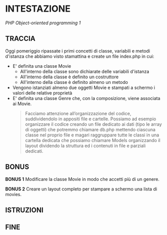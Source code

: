 # INTESTAZIONE

_PHP Object-oriented programming 1_

## TRACCIA

Oggi pomeriggio ripassate i primi concetti di classe, variabili e metodi d'istanza che abbiamo visto stamattina e create un file index.php in cui:

- E' definita una classe Movie
  - All'interno della classe sono dichiarate delle variabili d'istanza
  - All'interno della classe è definito un costruttore
  - All'interno della classe è definito almeno un metodo
- Vengono istanziati almeno due oggetti Movie e stampati a schermo i valori delle relative proprietà
- E' definita una classe Genre che, con la composizione, viene associata ai Movie.
  > Facciamo attenzione all’organizzazione del codice, suddividendolo in appositi file e cartelle. Possiamo ad esempio organizzare il codice
  > creando un file dedicato ai dati (tipo le array di oggetti) che potremmo chiamare db.php
  > mettendo ciascuna classe nel proprio file e magari raggruppare tutte le classi in una cartella dedicata che possiamo chiamare Models
  > organizzando il layout dividendo la struttura ed i contenuti in file e parziali dedicati.

## BONUS

**BONUS 1**
Modificare la classe Movie in modo che accetti più di un genere.

**BONUS 2**
Creare un layout completo per stampare a schermo una lista di movies.

## ISTRUZIONI

## FINE
